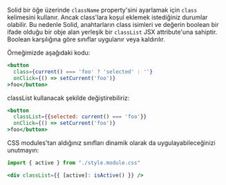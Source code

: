 Solid bir öğe üzerinde `className` property'sini ayarlamak için `class` kelimesini kullanır. Ancak class'lara koşul eklemek istediğiniz durumlar olabilir. Bu nedenle Solid, anahtarların class isimleri ve değerin boolean bir ifade olduğu bir obje alan yerleşik bir `classList` JSX attribute'una sahiptir. Boolean karşılığına göre sınıflar uygulanır veya kaldırılır.

Örneğimizde aşağıdaki kodu:

```jsx
<button
  class={current() === 'foo' ? 'selected' : ''}
  onClick={() => setCurrent('foo')}
>foo</button>
```

classList kullanacak şekilde değiştirebiliriz:

```jsx
<button
  classList={{selected: current() === 'foo'}}
  onClick={() => setCurrent('foo')}
>foo</button>
```

CSS modules'tan aldığınız sınıfları dinamik olarak da uygulayabileceğinizi unutmayın:

```jsx
import { active } from "./style.module.css"

<div classList={{ [active]: isActive() }} />
```
